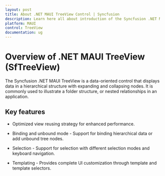 ```yaml
---
layout: post
title: About .NET MAUI TreeView Control | Syncfusion
description: Learn here all about introduction of the Syncfusion .NET MAUI TreeView (SfTreeView) control, its elements and more.
platform: MAUI
control: TreeView
documentation: ug
---
```


# Overview of .NET MAUI TreeView (SfTreeView)

The Syncfusion .NET MAUI TreeView is a data-oriented control that displays data in a hierarchical structure with expanding and collapsing nodes. It is commonly used to illustrate a folder structure, or nested relationships in an application.

## Key features

 * Optimized view reusing strategy for enhanced performance.

 * Binding and unbound mode - Support for binding hierarchical data or add unbound tree nodes.

 * Selection - Support for selection with different selection modes and keyboard navigation.

 * Templating - Provides complete UI customization through template and template selectors.
